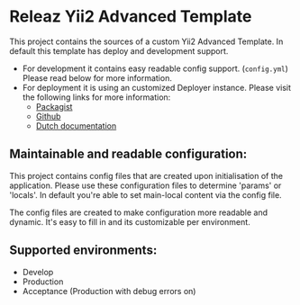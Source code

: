 # Releaz Yii2 Advanced Template

This project contains the sources of a custom Yii2 Advanced Template. In default this 
template has deploy and development support. 

- For development it contains easy readable config support. (`config.yml`) Please 
read below for more information.
- For deployment it is using an customized Deployer instance. Please visit the following links 
for more information: 
    - [Packagist](https://packagist.org/packages/releaz/deployer)
    - [Github](https://github.com/johankladder/releaz-deployer)
    - [Dutch documentation](https://johankladder.github.io/releaz-deployer/) 

## Maintainable and readable configuration:

This project contains config files that are created upon initialisation of the application. 
Please use these configuration files to determine 'params' or 'locals'. In default you're 
able to set main-local content via the config file.

The config files are created to make configuration more readable and dynamic. It's easy to fill
in and its customizable per environment.


## Supported environments:

- Develop
- Production
- Acceptance (Production with debug errors on)